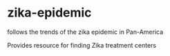 # zika-epidemic
follows the trends of the zika epidemic in Pan-America

Provides resource for finding Zika treatment centers 





